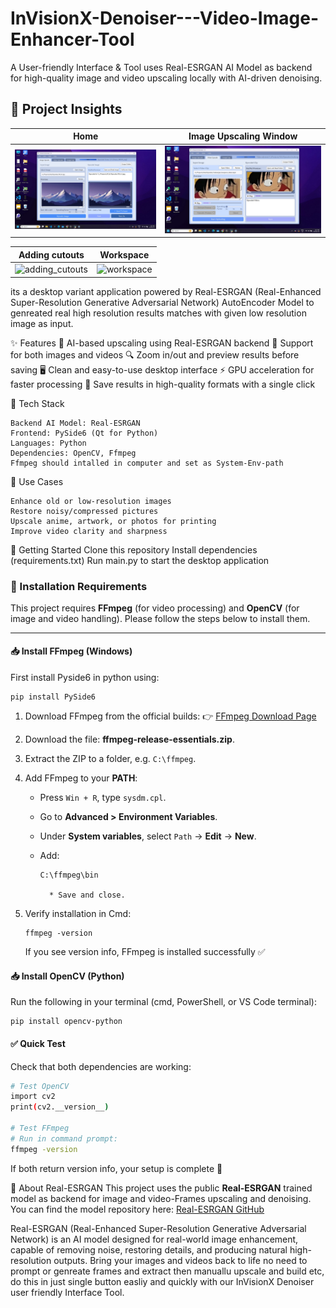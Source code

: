 # InVisionX-Denoiser---Video-Image-Enhancer-Tool
A User-friendly Interface & Tool uses Real-ESRGAN AI Model as backend for high-quality image and video upscaling locally with AI-driven denoising.

## 📸 Project Insights

| Home | Image Upscaling Window |
|--------------|---------------|
| ![home](images/Home.jpg) | ![inbuilt_editor](images/Home_video_section.jpg) |

| Adding cutouts | Workspace |
|--------------|---------------|
| ![adding_cutouts](images/adding_cutouts.jpg) | ![workspace](images/workspace.jpg) |



its a desktop variant application powered by Real-ESRGAN (Real-Enhanced Super-Resolution Generative Adversarial Network) AutoEncoder Model to genreated real high resolution results matches with given
low resolution image as input.

✨ Features
🚀 AI-based upscaling using Real-ESRGAN backend
🎥 Support for both images and videos
🔍 Zoom in/out and preview results before saving
🖥️ Clean and easy-to-use desktop interface
⚡ GPU acceleration for faster processing
📂 Save results in high-quality formats with a single click

🔧 Tech Stack
    
    Backend AI Model: Real-ESRGAN
    Frontend: PySide6 (Qt for Python)
    Languages: Python
    Dependencies: OpenCV, Ffmpeg
    Ffmpeg should intalled in computer and set as System-Env-path
    
📌 Use Cases
    
    Enhance old or low-resolution images
    Restore noisy/compressed pictures
    Upscale anime, artwork, or photos for printing
    Improve video clarity and sharpness
    
🚀 Getting Started
Clone this repository
Install dependencies (requirements.txt)
Run main.py to start the desktop application

### 🔧 Installation Requirements

This project requires **FFmpeg** (for video processing) and **OpenCV** (for image and video handling). Please follow the steps below to install them.

---

#### 📥 Install FFmpeg (Windows)
First install Pyside6 in python using:

    pip install PySide6
    

1. Download FFmpeg from the official builds:
   👉 [FFmpeg Download Page](https://www.ffmpeg.org/download.html)

2. Download the file: **ffmpeg-release-essentials.zip**.

3. Extract the ZIP to a folder, e.g. `C:\ffmpeg`.

4. Add FFmpeg to your **PATH**:

   * Press `Win + R`, type `sysdm.cpl`.
   * Go to **Advanced > Environment Variables**.
   * Under **System variables**, select `Path` → **Edit** → **New**.
   * Add:

         C:\ffmpeg\bin
     
           * Save and close.

5. Verify installation in Cmd:

       ffmpeg -version

   If you see version info, FFmpeg is installed successfully ✅


#### 📥 Install OpenCV (Python)

Run the following in your terminal (cmd, PowerShell, or VS Code terminal):
  
    pip install opencv-python


#### ✅ Quick Test

Check that both dependencies are working:

```bash
# Test OpenCV
import cv2
print(cv2.__version__)

# Test FFmpeg
# Run in command prompt:
ffmpeg -version
```

If both return version info, your setup is complete 🚀



🧠 About Real-ESRGAN
This project uses the public **Real-ESRGAN** trained model as backend for image and video-Frames upscaling and denoising.  
You can find the model repository here: [Real-ESRGAN GitHub](https://github.com/xinntao/Real-ESRGAN)


Real-ESRGAN (Real-Enhanced Super-Resolution Generative Adversarial Network) is an AI model designed for real-world image enhancement, capable of removing noise, restoring details, and producing natural high-resolution outputs.
Bring your images and videos back to life no need to prompt or genreate frames and extract then manuallu upscale and build etc, do this in just single button easliy and quickly with our InVisionX Denoiser user friendly Interface Tool.


